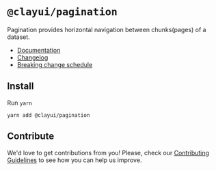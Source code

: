 # `@clayui/pagination`

Pagination provides horizontal navigation between chunks(pages) of a dataset.

-   [Documentation](https://clayui.com/docs/components/pagination.html)
-   [Changelog](./CHANGELOG.md)
-   [Breaking change schedule](./BREAKING.md)

## Install

Run `yarn`

```shell
yarn add @clayui/pagination
```

## Contribute

We'd love to get contributions from you! Please, check our [Contributing Guidelines](https://github.com/liferay/clay/blob/master/CONTRIBUTING.md) to see how you can help us improve.
